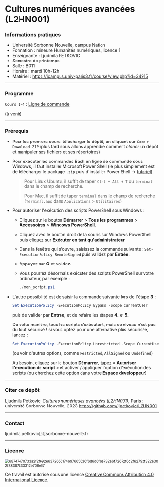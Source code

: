 # Cultures numériques avancées (L2HN001)

### Informations pratiques

* Université Sorbonne Nouvelle, campus Nation
* Formation : mineure Humanités numériques, licence 1
* Enseignante : Ljudmila PETKOVIC 
* Semestre de printemps
* Salle : B011
* Horaire : mardi 10h-12h
* Matériel : https://icampus.univ-paris3.fr/course/view.php?id=34915

---

### Programme

`Cours 1-4` : [Ligne de commande](https://github.com/ljpetkovic/L2HN001/tree/main/1_Ligne_de_commande)

(à venir)

---

### Prérequis

* Pour les premiers cours, télécharger le dépôt, en cliquant sur `Code` > `Download ZIP` (plus tard nous allons apprendre comment *cloner* un dépôt et manipuler ses fichiers et ses répertoires)

* Pour exécuter les commandes Bash en ligne de commande sous Windows, il faut installer Microsoft Power Shell (le plus simplement est de télécharger le package `.zip` puis d'installer Power Shell → [tutoriel](https://learn.microsoft.com/en-us/powershell/scripting/install/installing-powershell-on-windows?view=powershell-7.3)).

  > Pour Linux Ubuntu, il suffit de taper `Ctrl + Alt + T` ou `terminal` dans le champ de recherche.
  >
  > Pour Mac, il suffit de taper `terminal` dans le champ de recherche (`Terminal.app`  dans `Applications` > `Utilitaires`)
  
  
  
* Pour autoriser l'exécution des scripts PowerShell sous Windows :

  * Cliquez sur le bouton **Démarrer** > **Tous les programmes** > **Accessoires** > **Windows PowerShell**.

  * Cliquez avec le bouton droit de la souris sur Windows PowerShell puis cliquez sur **Exécuter en tant qu'administrateur**

  * Dans la fenêtre qui s'ouvre, saisissez la commande suivante : `Set-ExecutionPolicy RemoteSigned` puis validez par **Entrée**.

  * Appuyez sur **O** et validez.

  * Vous pourrez désormais exécuter des scripts PowerShell sur votre ordinateur, par exemple :

     ```powershell
     ./mon_script.ps1 
     ```

* L'autre possibilité est de saisir la commande suivante lors de l'étape **3** : 

  ```powershell
  Set-ExecutionPolicy -ExecutionPolicy Bypass -Scope CurrentUser
  ```

  puis de valider par **Entrée**, et de refaire les étapes **4.** et **5.**

  De cette manière, tous les scripts s’exécutent, mais ce niveau n’est pas du tout
  sécurisé ! si vous optez pour une alternative plus sécurisée, lancez :

  ```powershell
  Set-ExecutionPolicy -ExecutionPolicy Unrestricted -Scope CurrentUser
  ```

  (ou voir d'autres options, comme `Restricted`, `AllSigned` ou `Undefined`)

  Au besoin, cliquez sur le bouton **Démarrer**, tapez « **Autoriser l'execution de**
  **script** » et activer / appliquer l'option d'exécution des scripts (ou cherchez cette
  option dans votre **Espace développeur**)

---

### Citer ce dépôt

Ljudmila Petkovic, _Cultures numériques avancées (L2HN001)_, Paris : université Sorbonne Nouvelle, 2023 https://github.com/ljpetkovic/L2HN001

---

### Contact

ljudmila.petkovic[at]sorbonne-nouvelle.fr

---

### Licence

<img src="https://i.creativecommons.org/l/by-sa/4.0/88x31.png" alt="68747470733a2f2f692e6372656174697665636f6d6d6f6e732e6f72672f6c2f62792f322e302f38387833312e706e67" style="zoom:80%;" />

Ce travail est autorisé sous une licence [Creative Commons Attribution 4.0 International Licence](https://creativecommons.org/licenses/by-sa/4.0/deed.fr).

